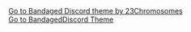 <html>
<body>
<section id="downloads">
<a class="zip_download_link" href="https://github.com/pages-themes/slate/zipball/master">Go to Bandaged Discord theme by 23Chromosomes</a></section>
<!-- Place this tag where you want the button to render. -->
<a class="github-button" href="https://23chromosomes.github.io/MyUserDB/" data-color-scheme="no-preference: dark; light: light; dark: dark;" data-size="large" aria-label="Bandaged Discord Theme">Go to BandagedDiscord Theme</a>
<!-- Place this tag in your head or just before your close body tag. -->
<script async defer src="https://buttons.github.io/buttons.js"></script>
</body>
</html>
